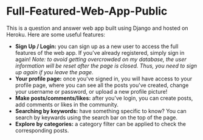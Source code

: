 # Full-Featured-Web-App-Public

This is a question and answer web app built using Django and hosted on Heroku. Here are some useful features:

- **Sign Up / Login:** you can sign up as a new user to access the full features of the web app. If you've already registered, simply sign in again! *Note: to avoid getting overcrowded on my database, the user information will be reset after the page is closed. Thus, you need to sign up again if you leave the page.*
- **Your profile page:** once you've signed in, you will have access to your profile page, where you can see all the posts you've created, change your username or password, or upload a new profile picture!
- **Make posts/comments/likes:** after you've login, you can create posts, add comments or likes in the community. 
- **Searching by keywords:** have something specific to know? You can search by keywards using the search bar on the top of the page.
- **Explore by categories:** a category filter can be applied to check the corresponding posts.

